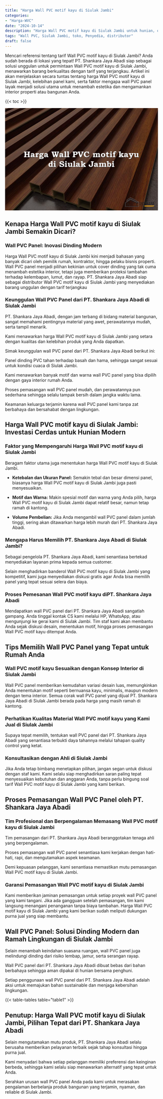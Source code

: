 ```yaml
---
title: "Harga Wall PVC motif kayu di Siulak Jambi"
categories: 
- "Harga-WVC"
date: "2024-10-14"
description: "Harga Wall PVC motif kayu di Siulak Jambi untuk hunian, office, serta gerai. Material terbaik, beragam motif, warna modern, beserta servis penempatan oleh tim profesional serta kepastian resmi!|Jasa penyediaan Wall PVC motif kayu di Siulak Jambi bagi kebutuhan tempat tinggal, kantor, atau ritel, beserta material unggulan dan penempatan oleh tim profesional serta kepastian resmi.|Alternatif Wall PVC motif kayu di Siulak Jambi yang andal bagi rumah, perkantoran, serta toko, dengan panel berkualitas dan instalasi oleh teknisi ahli dan jaminan resmi.|Penjualan Wall PVC motif kayu di Siulak Jambi bagi rumah, kantor, serta gerai, dengan panel unggulan dan instalasi oleh tenaga ahli profesional, disertai dengan kepastian resmi.}"
tags: "Wall PVC, Siulak Jambi, toko, Penyedia, distributor"
draft: false
---
```


Mencari referensi tentang tarif Wall PVC motif kayu di Siulak Jambi? Anda sudah berada di lokasi yang tepat! PT. Shankara Jaya Abadi siap sebagai solusi unggulan untuk permintaan Wall PVC motif kayu di Siulak Jambi, menawarkan barang berkualitas dengan tarif yang terjangkau. Artikel ini akan menjelaskan secara tuntas tentang harga Wall PVC motif kayu di Siulak Jambi, kelebihan panel kami, serta faktor mengapa wall PVC panel layak menjadi solusi utama untuk menambah estetika dan mengamankan interior properti atau bangunan Anda.

{{< toc >}}

![Harga Wall PVC motif kayu di Siulak Jambi](/images/Harga-WVC/Harga-Wall-PVC-motif-kayu-di-Siulak-Jambi.png)


## Kenapa Harga Wall PVC motif kayu di Siulak Jambi Semakin Dicari?

### Wall PVC Panel: Inovasi Dinding Modern

Harga Wall PVC motif kayu di Siulak Jambi kini menjadi bahasan yang banyak dicari oleh pemilik rumah, kontraktor, hingga pelaku bisnis properti. Wall PVC panel menjadi pilihan kekinian untuk cover dinding yang tak cuma menambah estetika interior, tetapi juga memberikan proteksi tambahan terhadap kelembapan, lumut, dan rayap. PT. Shankara Jaya Abadi siap sebagai distributor Wall PVC motif kayu di Siulak Jambi yang menyediakan barang unggulan dengan tarif terjangkau

### Keunggulan Wall PVC Panel dari PT. Shankara Jaya Abadi di Siulak Jambi

PT. Shankara Jaya Abadi, dengan jam terbang di bidang material bangunan, sangat memahami pentingnya material yang awet, perawatannya mudah, serta tampil menarik.

Kami menawarkan harga Wall PVC motif kayu di Siulak Jambi yang setara dengan kualitas dan kelebihan produk yang Anda dapatkan.

Simak keunggulan wall PVC panel dari PT. Shankara Jaya Abadi berikut ini:

Panel dinding PVC tahan terhadap basah dan hama, sehingga sangat sesuai untuk kondisi cuaca di Siulak Jambi.

Kami menawarkan banyak motif dan warna wall PVC panel yang bisa dipilih dengan gaya interior rumah Anda.

Proses pemasangan wall PVC panel mudah, dan perawatannya pun sederhana sehingga selalu tampak bersih dalam jangka waktu lama.

Keamanan keluarga terjamin karena wall PVC panel kami tanpa zat berbahaya dan bersahabat dengan lingkungan.

## Harga Wall PVC motif kayu di Siulak Jambi: Investasi Cerdas untuk Hunian Modern

### Faktor yang Mempengaruhi Harga Wall PVC motif kayu di Siulak Jambi

Beragam faktor utama juga menentukan harga Wall PVC motif kayu di Siulak Jambi.

- **Ketebalan dan Ukuran Panel:** Semakin tebal dan besar dimensi panel, biasanya harga Wall PVC motif kayu di Siulak Jambi juga pasti menyesuaikan.

- **Motif dan Warna:** Makin spesial motif dan warna yang Anda pilih, harga Wall PVC motif kayu di Siulak Jambi dapat relatif besar, namun tetap ramah di kantong.

- **Volume Pembelian:** Jika Anda mengambil wall PVC panel dalam jumlah tinggi, sering akan ditawarkan harga lebih murah dari PT. Shankara Jaya Abadi.

### Mengapa Harus Memilih PT. Shankara Jaya Abadi di Siulak Jambi?

Sebagai pengelola PT. Shankara Jaya Abadi, kami senantiasa bertekad menyediakan layanan prima kepada semua customer.

Selain menghadirkan banderol Wall PVC motif kayu di Siulak Jambi yang kompetitif, kami juga menyediakan diskusi gratis agar Anda bisa memilih panel yang tepat sesuai selera dan biaya.

### Proses Pemesanan Wall PVC motif kayu diPT. Shankara Jaya Abadi

Mendapatkan wall PVC panel dari PT. Shankara Jaya Abadi sangatlah gampang. Anda tinggal kontak CS kami melalui HP, WhatsApp, atau mengunjungi ke gerai kami di Siulak Jambi. Tim staf kami akan membantu Anda sejak diskusi desain, menentukan motif, hingga proses pemasangan Wall PVC motif kayu ditempat Anda.

## Tips Memilih Wall PVC Panel yang Tepat untuk Rumah Anda

### Wall PVC motif kayu Sesuaikan dengan Konsep Interior di Siulak Jambi

Wall PVC panel memberikan kemudahan variasi desain luas, memungkinkan Anda menentukan motif seperti bernuansa kayu, minimalis, maupun modern dengan tema interior. Semua corak wall PVC panel yang dijual PT. Shankara Jaya Abadi di Siulak Jambi berada pada harga yang masih ramah di kantong.

### Perhatikan Kualitas Material Wall PVC motif kayu yang Kami Jual di Siulak Jambi

Supaya tepat memilih, tentukan wall PVC panel dari PT. Shankara Jaya Abadi yang senantiasa terbukti daya tahannya melalui tahapan quality control yang ketat.

### Konsultasikan dengan Ahli di Siulak Jambi

Jika Anda tetap bimbang menetapkan pilihan, jangan segan untuk diskusi dengan staf kami. Kami selalu siap menghadirkan saran paling tepat menyesuaikan kebutuhan dan anggaran Anda, tanpa perlu bingung soal tarif Wall PVC motif kayu di Siulak Jambi yang kami berikan.

## Proses Pemasangan Wall PVC Panel oleh PT. Shankara Jaya Abadi

### Tim Profesional dan Berpengalaman Memasang Wall PVC motif kayu di Siulak Jambi

Tim pemasangan dari PT. Shankara Jaya Abadi beranggotakan tenaga ahli yang berpengalaman.

Proses pemasangan wall PVC panel senantiasa kami kerjakan dengan hati-hati, rapi, dan mengutamakan aspek keamanan.

Demi kepuasan pelanggan, kami senantiasa memastikan mutu pemasangan Wall PVC motif kayu di Siulak Jambi.

### Garansi Pemasangan Wall PVC motif kayu di Siulak Jambi

Kami memberikan jaminan pemasangan untuk setiap proyek wall PVC panel yang kami tangani. Jika ada gangguan setelah pemasangan, tim kami langsung menangani penanganan tanpa biaya tambahan. Harga Wall PVC motif kayu di Siulak Jambi yang kami berikan sudah meliputi dukungan purna jual yang siap membantu.

## Wall PVC Panel: Solusi Dinding Modern dan Ramah Lingkungan di Siulak Jambi

Selain menambah keindahan suasana ruangan, wall PVC panel juga melindungi dinding dari risiko lembap, jamur, serta serangan rayap.

Wall PVC panel dari PT. Shankara Jaya Abadi dibuat bebas dari bahan berbahaya sehingga aman dipakai di hunian bersama penghuni.

Setiap penggunaan wall PVC panel dari PT. Shankara Jaya Abadi adalah aksi untuk memajukan bahan sustainable dan menjaga kebersihan lingkungan.

{{< table-tables table="table1" >}}

## Penutup: Harga Wall PVC motif kayu di Siulak Jambi, Pilihan Tepat dari PT. Shankara Jaya Abadi

Selain mengutamakan mutu produk, PT. Shankara Jaya Abadi selalu berusaha memberikan pelayanan terbaik sejak tahap konsultasi hingga purna jual.

Kami menyadari bahwa setiap pelanggan memiliki preferensi dan keinginan berbeda, sehingga kami selalu siap menawarkan alternatif yang tepat untuk Anda.

Serahkan urusan wall PVC panel Anda pada kami untuk merasakan pengalaman berbelanja produk bangunan yang terjamin, nyaman, dan reliable di Siulak Jambi.